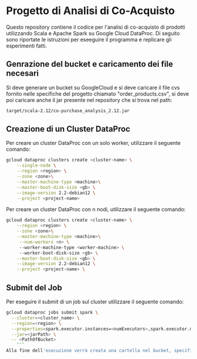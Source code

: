 # Progetto di Analisi di Co-Acquisto

Questo repository contiene il codice per l'analisi di co-acquisto di prodotti utilizzando Scala e Apache Spark su Google Cloud DataProc. Di seguito sono riportate le istruzioni per eseeguire il programma e replicare gli esperimenti fatti.

## Genrazione del bucket e caricamento dei file necesari

Si deve generare un bucket su GoogleCloud e si deve caricare il file cvs fornito nelle specifiche del progetto chiamato "order_products.csv", si deve poi caricare anche il jar presente nel repository che si trova nel path:
```bash
target/scala-2.12/co-purchase_analysis_2.12.jar
```

## Creazione di un Cluster DataProc

Per creare un cluster DataProc con un solo worker, utilizzare il seguente comando:

```bash
gcloud dataproc clusters create <cluster-name> \
    --single-node \
    --region <region> \
    --zone <zone>\
    --master-machine-type <machine>\
    --master-boot-disk-size <gb> \
    --image-version 2.2-debian12 \
    --project <project-name>
 ```
Per creare un cluster DataProc con n nodi, utilizzare il seguente comando:
```bash
gcloud dataproc clusters create <cluster-name> \
    --region <region> \
    --zone <zone>\
    --master-machine-type <machine>\
     --num-workers <n> \ 
     --worker-machine-type <worker-machine> \ 
     --worker-boot-disk-size <gb> \
    --master-boot-disk-size <gb> \
    --image-version 2.2-debian12 \
    --project <project-name> \
   ```
   
## Submit del Job

Per eseguire il submit di un job sul cluster utilizzare il seguente comando:
```bash
gcloud dataproc jobs submit spark \
  --cluster=<cluster_name> \
  --region=<region> \
  --properties=spark.executor.instances=<numExecutors>,spark.executor.memory=6g, spark.executor.cores=3, spark.driver.memory=4g \
  --jar=<jarPath> \
  -- <PathOfBucket>
    ```
Alla fine dell'esecuzione verrà creata una cartella nel bucket, specificato durante il submit del job, chiamata "results" dove dentro sarà presente un file chiamato "part-00000". Per visualizzare il file in csv si può scaricare il file e rinominarlo "part-00000.csv".
